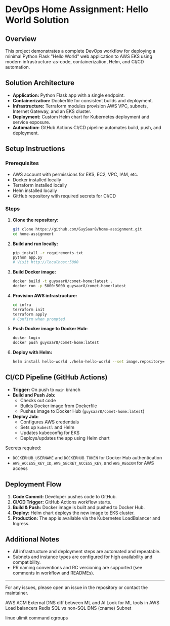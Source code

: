 # DevOps Home Assignment: Hello World Solution

## Overview
This project demonstrates a complete DevOps workflow for deploying a minimal Python Flask "Hello World" web application to AWS EKS using modern infrastructure-as-code, containerization, Helm, and CI/CD automation.

## Solution Architecture
- **Application:** Python Flask app with a single endpoint.
- **Containerization:** Dockerfile for consistent builds and deployment.
- **Infrastructure:** Terraform modules provision AWS VPC, subnets, Internet Gateway, and an EKS cluster.
- **Deployment:** Custom Helm chart for Kubernetes deployment and service exposure.
- **Automation:** GitHub Actions CI/CD pipeline automates build, push, and deployment.

## Setup Instructions

### Prerequisites
- AWS account with permissions for EKS, EC2, VPC, IAM, etc.
- Docker installed locally
- Terraform installed locally
- Helm installed locally
- GitHub repository with required secrets for CI/CD

### Steps
1. **Clone the repository:**
	```bash
	git clone https://github.com/GuySaar8/home-assignment.git
	cd home-assignment
	```
2. **Build and run locally:**
	```bash
	pip install -r requirements.txt
	python app.py
	# Visit http://localhost:5000
	```
3. **Build Docker image:**
	```bash
	docker build -t guysaar8/comet-home:latest .
	docker run -p 5000:5000 guysaar8/comet-home:latest
	```
4. **Provision AWS infrastructure:**
	```bash
	cd infra
	terraform init
	terraform apply
	# Confirm when prompted
	```
5. **Push Docker image to Docker Hub:**
	```bash
	docker login
	docker push guysaar8/comet-home:latest
	```
6. **Deploy with Helm:**
	```bash
	helm install hello-world ./helm-hello-world --set image.repository=guysaar8/comet-home --set image.tag=latest
	```

## CI/CD Pipeline (GitHub Actions)
- **Trigger:** On push to `main` branch
- **Build and Push Job:**
  - Checks out code
  - Builds Docker image from Dockerfile
  - Pushes image to Docker Hub (`guysaar8/comet-home:latest`)
- **Deploy Job:**
  - Configures AWS credentials
  - Sets up `kubectl` and Helm
  - Updates kubeconfig for EKS
  - Deploys/updates the app using Helm chart

Secrets required:
- `DOCKERHUB_USERNAME` and `DOCKERHUB_TOKEN` for Docker Hub authentication
- `AWS_ACCESS_KEY_ID`, `AWS_SECRET_ACCESS_KEY`, and `AWS_REGION` for AWS access

## Deployment Flow
1. **Code Commit:** Developer pushes code to GitHub.
2. **CI/CD Trigger:** GitHub Actions workflow starts.
3. **Build & Push:** Docker image is built and pushed to Docker Hub.
4. **Deploy:** Helm chart deploys the new image to EKS cluster.
5. **Production:** The app is available via the Kubernetes LoadBalancer and Ingress.

## Additional Notes
- All infrastructure and deployment steps are automated and repeatable.
- Subnets and instance types are configured for high availability and compatibility.
- PR naming conventions and RC versioning are supported (see comments in workflow and READMEs).

---
For any issues, please open an issue in the repository or contact the maintainer.


AWS ACM
External DNS
diff between ML and AI
Look for ML tools in AWS
Load balancers
Redis
SQL vs non-SQL
DNS (cname)
Subnet

linux
ulimit command
cgroups
